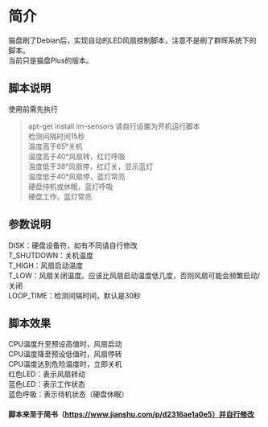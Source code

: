 # 简介
猫盘刷了Debian后，实现自动的LED风扇控制脚本，注意不是刷了群晖系统下的脚本。  
当前只是猫盘Plus的版本。 

## 脚本说明
使用前需先执行  
> apt-get install lm-sensors
请自行设置为开机运行脚本  
检测间隔时间15秒  
温度高于65°关机  
温度高于40°风扇转，红灯呼吸  
温度低于38°风扇停，红灯关，显示蓝灯  
温度低于40°风扇停，蓝灯常亮  
硬盘待机或休眠，蓝灯呼吸  
硬盘工作，蓝灯常亮  

## 参数说明
DISK：硬盘设备符，如有不同请自行修改  
T_SHUTDOWN：关机温度  
T_HIGH：风扇启动温度  
T_LOW：风扇关闭温度。应该比风扇启动温度低几度，否则风扇可能会频繁启动/关闭  
LOOP_TIME：检测间隔时间，默认是30秒  

## 脚本效果
CPU温度升至预设高值时，风扇启动  
CPU温度降至预设低值时，风扇停转  
CPU温度达到危险温度时，立即关机  
红色LED：表示风扇转动  
蓝色LED：表示工作状态  
蓝色呼吸：表示待机状态（硬盘休眠）  

#### 脚本来至于简书（https://www.jianshu.com/p/d2316ae1a0e5）并自行修改  